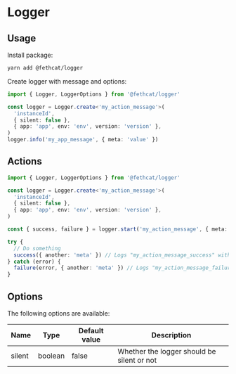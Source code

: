 # Logger

## Usage

Install package:

```bash
yarn add @fethcat/logger
```

Create logger with message and options:

```typescript
import { Logger, LoggerOptions } from '@fethcat/logger'

const logger = Logger.create<'my_action_message'>(
  'instanceId',
  { silent: false },
  { app: 'app', env: 'env', version: 'version' },
)
logger.info('my_app_message', { meta: 'value' })
```

## Actions

```typescript
import { Logger, LoggerOptions } from '@fethcat/logger'

const logger = Logger.create<'my_action_message'>(
  'instanceId',
  { silent: false },
  { app: 'app', env: 'env', version: 'version' },
)

const { success, failure } = logger.start('my_action_message', { meta: 'value' }) // Logs "my_action_message" with meta { meta: 'value' }

try {
  // Do something
  success({ another: 'meta' }) // Logs "my_action_message_success" with meta { meta: 'value', another: 'meta' }
} catch (error) {
  failure(error, { another: 'meta' }) // Logs "my_action_message_failure" with meta { meta: 'value', another: 'meta', error }
}
```

## Options

The following options are available:

| Name   | Type    | Default value | Description                                |
| ------ | ------- | ------------- | ------------------------------------------ |
| silent | boolean | false         | Whether the logger should be silent or not |
